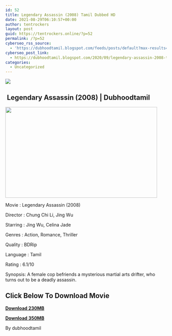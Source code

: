 ```yaml
---
id: 52
title: Legendary Assassin (2008) Tamil Dubbed HD
date: 2021-08-29T06:10:57+00:00
author: tentrockers
layout: post
guid: https://tentrockers.online/?p=52
permalink: /?p=52
cyberseo_rss_source:
  - 'https://dubhoodtamil.blogspot.com/feeds/posts/default?max-results=150&start-index=1'
cyberseo_post_link:
  - https://dubhoodtamil.blogspot.com/2020/09/legendary-assassin-2008-tamil-dubbed-hd.html
categories:
  - Uncategorized
---
```

<div class="media_block">
  <img src="https://1.bp.blogspot.com/-opHJtF2FkpQ/X3P_4AXrP1I/AAAAAAAACm0/i4_OOuPKrVEmL-36dAYrohIj232eS_O6wCNcBGAsYHQ/s72-w474-h284-c/9e0a105f1ad608603100e029065030e0.jpg" class="media_thumbnail" />
</div>

## &nbsp;Legendary Assassin (2008) | Dubhoodtamil

<div class="separator">
  <a href="https://1.bp.blogspot.com/-opHJtF2FkpQ/X3P_4AXrP1I/AAAAAAAACm0/i4_OOuPKrVEmL-36dAYrohIj232eS_O6wCNcBGAsYHQ/s2000/9e0a105f1ad608603100e029065030e0.jpg" imageanchor="1"><img loading="lazy" border="0" data-original-height="1200" data-original-width="2000" height="284" src="https://1.bp.blogspot.com/-opHJtF2FkpQ/X3P_4AXrP1I/AAAAAAAACm0/i4_OOuPKrVEmL-36dAYrohIj232eS_O6wCNcBGAsYHQ/w474-h284/9e0a105f1ad608603100e029065030e0.jpg" width="474" /></a>
</div>

Movie	<span></span>:	<span></span>Legendary Assassin (2008)&nbsp;

Director	<span></span>:	<span></span>Chung Chi Li, Jing Wu&nbsp;

Starring	<span></span>:	<span></span>Jing Wu, Celina Jade&nbsp;

Genres	<span></span>:	<span></span>Action, Romance, Thriller&nbsp;

Quality	<span></span>:	<span></span>BDRip&nbsp;

Language	<span></span>:	<span></span>Tamil&nbsp;

Rating	<span></span>:	<span></span>6.1/10&nbsp;

Synopsis: A female cop befriends a mysterious martial arts drifter, who turns out to be a deadly assassin.

## **<span>Click Below To Download Movie</span>**

**<span><a href="https://oncehelp.com/legendary-assassign-1" target="_blank" rel="noopener">Download 230MB</a></span>**

**<span><a href="https://oncehelp.com/legendary-assassign-2" target="_blank" rel="noopener">Download 350MB</a></span>**

By dubhoodtamil
